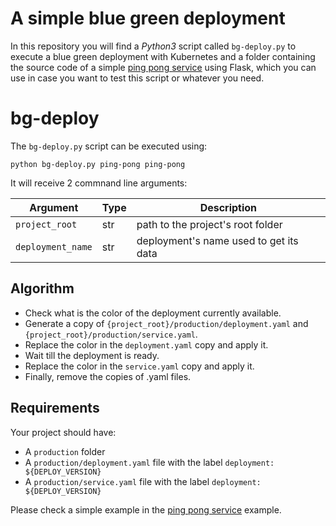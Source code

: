 # A simple blue green deployment

In this repository you will find a *Python3* script called `bg-deploy.py` to execute a blue green deployment with Kubernetes and a folder containing the source code of a simple [ping pong service](../blob/master/ping-pong) using Flask, which you can use in case you want to test this script or whatever you need.


# bg-deploy

The `bg-deploy.py` script can be executed using:

```
python bg-deploy.py ping-pong ping-pong
```


It will receive 2 commnand line arguments:


Argument|Type|Description
---|---|---
`project_root` | str | path to the project's root folder
`deployment_name` | str | deployment's name used to get its data


## Algorithm

- Check what is the color of the deployment currently available.
- Generate a copy of `{project_root}/production/deployment.yaml` and `{project_root}/production/service.yaml`.
- Replace the color in the `deployment.yaml` copy and apply it.
- Wait till the deployment is ready.
- Replace the color in the `service.yaml` copy and apply it.
- Finally, remove the copies of .yaml files.


## Requirements

Your project should have:
- A `production` folder
- A `production/deployment.yaml` file with the label `deployment: ${DEPLOY_VERSION}`
- A `production/service.yaml` file with the label `deployment: ${DEPLOY_VERSION}`

Please check a simple example in the [ping pong service](../blob/master/ping-pong) example.

